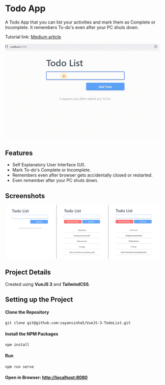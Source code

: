 # Todo App

A Todo App that you can list your activities and mark them as Complete or Incomplete. It remembers To-do's even after your PC shuts down.

Tutorial link: [Medium article](https://medium.com/@sayansinha5/todo-app-using-vuejs-3-composition-api-and-tailwind-css-ee7c82854357)


![App Showcase](/images/todo_demo.gif "App Demo")

## Features
- Self Explanatory User Interface (UI).
- Mark To-do's Complete or Incomplete.
- Remembers even after browser gets accidentally closed or restarted.
- Even remember after your PC shuts down.



## Screenshots
![App Showcase](/images/screenshots.png "App Showcase")


## Project Details
Created using <strong>VueJS 3</strong> and <strong>TailwindCSS</strong>.


## Setting up the Project

#### Clone the Repository
```
git clone git@github.com:sayansinha5/VueJS-3-TodoList.git
```

#### Install the NPM Packages
```
npm install
```

#### Run
```
npm run serve
```

#### Open in Browser: [http://localhost:8080](http://localhost:8080)
